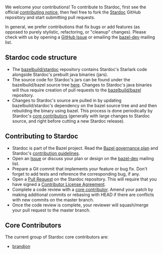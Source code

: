 We welcome your contributions! To contribute to Stardoc, first see the official
[contributing notice](../CONTRIBUTING.md), then feel free to fork the
[Stardoc](https://github.com/bazelbuild/stardoc) GitHub repository and start
submitting pull requests.

In general, we prefer contributions that fix bugs or add features (as opposed to
purely stylistic, refactoring, or "cleanup" changes). Please check with us by
opening a [GitHub Issue](https://github.com/bazelbuild/stardoc/issues) or emailing the
[bazel-dev](https://groups.google.com/forum/#!forum/bazel-dev) mailing list.

## Stardoc code structure

* The [bazelbuild/stardoc](https://github.com/bazelbuild/stardoc) repository
  contains Stardoc's Starlark code alongside Stardoc's prebuilt java binaries (jars).
* The source code for Stardoc's jars can be found under the bazelbuild/bazel source tree
  [here](https://github.com/bazelbuild/bazel/tree/master/src/main/java/com/google/devtools/build/skydoc).
  Changes to Stardoc's java binaries will thus require creation of pull requests to the
  [bazelbuild/bazel](https://github.com/bazelbuild/bazel) repository.
* Changes to Stardoc's source are pulled in by updating bazelbuild/stardoc's dependency
  on the bazel source tree and and then rebuilding the binary using bazel. This process
  is done periodically by Stardoc's [core contributors](#core-contributors) (generally
  with large changes to Stardoc source, and right before cutting a new Stardoc release).

## Contributing to Stardoc

* Stardoc is part of the Bazel project. Read the [Bazel governance
  plan](https://www.bazel.build/governance.html) and Stardoc's [contribution
  guidelines](../CONTRIBUTING.md).
* Open an [Issue](https://github.com/bazelbuild/stardoc/issues) or discuss your
  plan or design on the [bazel-dev](https://groups.google.com/forum/#!forum/bazel-dev)
  mailing list.
* Prepare a Git commit that implements your feature or bug fix. Don't forget to
  add tests and reference the corresponding bug, if any.
* Open a [Pull Request](https://github.com/bazelbuild/stardoc/pulls) on the Stardoc
  repository. This will require that you have signed a
  [Contributor License Agreement](https://cla.developers.google.com/).
* Complete a code review with a [core contributor](#core-contributors). Amend your
  patch by making additional commits or rebasing with HEAD if there are conflicts with new
  commits on the master branch.
* Once the code review is complete, your reviewer will squash/merge your pull
  request to the master branch.

## Core Contributors

The current group of Stardoc core contributors are:

* [brandjon](https://github.com/brandjon)
